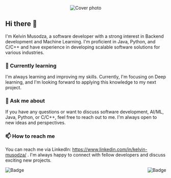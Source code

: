 <p align="center">
  <img src="https://imgur.com/xA563pC.png" alt="Cover photo" />
</p>

<!-- ![Cover photo](https://imgur.com/wSVLy5w.png) -->
## Hi there 👋

I'm Kelvin Musodza, a software developer with a strong interest in Backend development and Machine Learning. I'm proficient in Java, Python, and C/C++ and have experience in developing scalable software solutions for various industries.
<!-- ### 🔭 Currently working on -->
<!-- I'm currently working on [Project Name], a [brief description of the project]. I'm leveraging my skills in AI/ML and Java to build a robust solution that can handle massive amounts of data and provide valuable insights. -->
### 🌱 Currently learning

I'm always learning and improving my skills. Currently, I'm focusing on Deep learning, and I'm looking forward to applying this knowledge to my next project.

### 💬 Ask me about

If you have any questions or want to discuss software development, AI/ML, Java, Python, or C/C++, feel free to reach out to me. I'm always open to new ideas and perspectives.

### 📫 How to reach me

You can reach me via LinkedIn: https://www.linkedin.com/in/kelvin-musodza/ . I'm always happy to connect with fellow developers and discuss exciting new projects.

<p>
  <img src="https://imgur.com/YVSyGXb.png" alt="Badge" align="left" />

  <img src="https://imgur.com/KoWyAbs.png" alt="Badge" align="right" />
</p>




